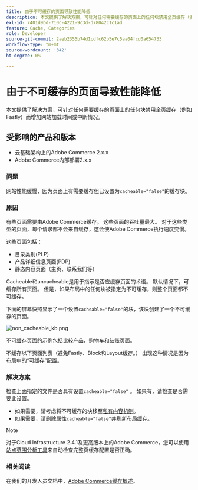 ```yaml
---
title: 由于不可缓存的页面导致性能降低
description: 本文提供了解决方案，可针对任何需要缓存的页面上的任何块禁用全页缓存（例如Fastly）而增加网站加载时间或中断情况。
exl-id: 7401d9bd-710c-4221-9c3d-d78042c1c1ad
feature: Cache, Categories
role: Developer
source-git-commit: 2aeb2355b74d1cdfc62b5e7c5aa04fcd0a654733
workflow-type: tm+mt
source-wordcount: '342'
ht-degree: 0%

---
```


# 由于不可缓存的页面导致性能降低

本文提供了解决方案，可针对任何需要缓存的页面上的任何块禁用全页缓存（例如Fastly）而增加网站加载时间或中断情况。

## 受影响的产品和版本

* 云基础架构上的Adobe Commerce 2.x.x
* Adobe Commerce内部部署2.x.x

### 问题

网站性能缓慢，因为页面上有需要缓存但已设置为`cacheable="false"`的缓存块。

### 原因

有些页面需要由Adobe Commerce缓存。 这些页面的吞吐量最大。 对于这些类型的页面，每个请求都不会来自缓存，这会使Adobe Commerce执行速度变慢。

这些页面包括：

* 目录类别(PLP)
* 产品详细信息页面(PDP)
* 静态内容页面（主页、联系我们等）

Cacheable和uncacheable是用于指示是否应缓存页面的术语。 默认情况下，可缓存所有页面。 但是，如果布局中的任何块被指定为不可缓存，则整个页面都不可缓存。

下面的屏幕快照显示了一个设置`cacheable="false"`**&#x200B;**&#x200B;的块，该块创建了一个不可缓存的页面。

![non_cacheable_kb.png](assets/non_cacheable_kb.png)

不可缓存页面的示例包括比较产品、购物车和结账页面。

不缓存以下页面列表（避免Fastly、Block和Layout缓存。） 出现这种情况是因为布局中的“可缓存”配置。

### 解决方案

检查上面指定的文件是否具有设置`cacheable="false"` 。 如果有，请检查是否需要此设置。

* 如果需要，请考虑将不可缓存的块移至[私有内容机制](https://developer.adobe.com/commerce/php/development/cache/page/private-content/)。
* 如果需要，请删除属性`cacheable="false"`并刷新布局缓存。

>[!NOTE]
>
>对于Cloud Infrastructure 2.4.1及更高版本上的Adobe Commerce，您可以使用[站点范围分析工具](https://experienceleague.adobe.com/en/docs/commerce-operations/tools/site-wide-analysis-tool/access)来自动检查完整页缓存配置是否正确。

### 相关阅读

在我们的开发人员文档中，[Adobe Commerce缓存概述](https://developer.adobe.com/commerce/frontend-core/guide/caching/)。
